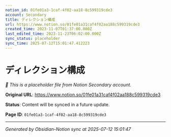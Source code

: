 ```yaml
---
notion_id: 01fe01a3-1caf-4f02-aa18-8c599319cde3
account: Secondary
title: ディレクション構成
url: https://www.notion.so/01fe01a31caf4f02aa188c599319cde3
created_time: 2023-11-07T01:37:00.000Z
last_edited_time: 2023-11-23T06:02:00.000Z
sync_status: placeholder
sync_time: 2025-07-12T15:01:47.412223
---
```


# ディレクション構成

*🔄 This is a placeholder file from Notion Secondary account.*

**Original URL**: https://www.notion.so/01fe01a31caf4f02aa188c599319cde3

**Status**: Content will be synced in a future update.

**Page ID**: `01fe01a3-1caf-4f02-aa18-8c599319cde3`

---

*Generated by Obsidian-Notion sync at 2025-07-12 15:01:47*
